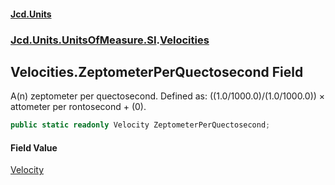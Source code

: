 #### [Jcd.Units](index.md 'index')
### [Jcd.Units.UnitsOfMeasure.SI](Jcd.Units.UnitsOfMeasure.SI.md 'Jcd.Units.UnitsOfMeasure.SI').[Velocities](Velocities.md 'Jcd.Units.UnitsOfMeasure.SI.Velocities')

## Velocities.ZeptometerPerQuectosecond Field

A(n) zeptometer per quectosecond. Defined as: ((1.0/1000.0)/(1.0/1000.0)) × attometer per rontosecond + (0).

```csharp
public static readonly Velocity ZeptometerPerQuectosecond;
```

#### Field Value
[Velocity](Velocity.md 'Jcd.Units.UnitTypes.Velocity')